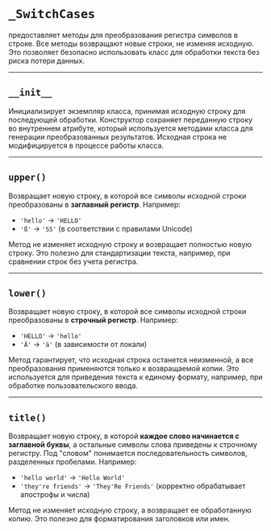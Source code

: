 # `_SwitchCases`
предоставляет методы для преобразования регистра символов в строке. Все методы возвращают новые строки, не изменяя исходную. Это позволяет безопасно использовать класс для обработки текста без риска потери данных.

---

## `__init__`

Инициализирует экземпляр класса, принимая исходную строку для последующей обработки. Конструктор сохраняет переданную строку во внутреннем атрибуте, который используется методами класса для генерации преобразованных результатов. Исходная строка не модифицируется в процессе работы класса.

---

## `upper()`

Возвращает новую строку, в которой все символы исходной строки преобразованы в **заглавный регистр**. Например:

- `'hello'` → `'HELLO'`
- `'ß'` → `'SS'` (в соответствии с правилами Unicode)

Метод не изменяет исходную строку и возвращает полностью новую строку. Это полезно для стандартизации текста, например, при сравнении строк без учета регистра.

---

## `lower()`

Возвращает новую строку, в которой все символы исходной строки преобразованы в **строчный регистр**. Например:

- `'HELLO'` → `'hello'`
- `'Ä'` → `'ä'` (в зависимости от локали)

Метод гарантирует, что исходная строка останется неизменной, а все преобразования применяются только к возвращаемой копии. Это используется для приведения текста к единому формату, например, при обработке пользовательского ввода.

---

## `title()`

Возвращает новую строку, в которой **каждое слово начинается с заглавной буквы**, а остальные символы слова приведены к строчному регистру. Под "словом" понимается последовательность символов, разделенных пробелами. Например:

- `'hello world'` → `'Hello World'`
- `'they're friends'` → `'They'Re Friends'` (корректно обрабатывает апострофы и числа)

Метод не изменяет исходную строку, а возвращает ее обработанную копию. Это полезно для форматирования заголовков или имен.
